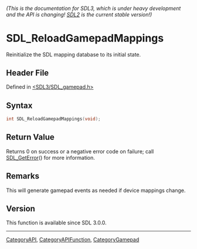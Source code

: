 ###### (This is the documentation for SDL3, which is under heavy development and the API is changing! [SDL2](https://wiki.libsdl.org/SDL2/) is the current stable version!)
# SDL_ReloadGamepadMappings

Reinitialize the SDL mapping database to its initial state.

## Header File

Defined in [<SDL3/SDL_gamepad.h>](https://github.com/libsdl-org/SDL/blob/main/include/SDL3/SDL_gamepad.h)

## Syntax

```c
int SDL_ReloadGamepadMappings(void);
```

## Return Value

Returns 0 on success or a negative error code on failure; call
[SDL_GetError](SDL_GetError)() for more information.

## Remarks

This will generate gamepad events as needed if device mappings change.

## Version

This function is available since SDL 3.0.0.

----
[CategoryAPI](CategoryAPI), [CategoryAPIFunction](CategoryAPIFunction), [CategoryGamepad](CategoryGamepad)

